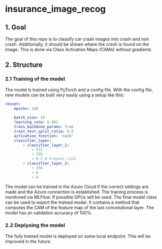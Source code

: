 # insurance_image_recog

## 1. Goal
The goal of this repo is to classify car crash images into crash and non crash. Additionally, it should be shown where the crash is found on the image. This is done via Class Activation Maps (CAMs) without gradients

## 2. Structure
### 2.1 Training of the model
The model is trained using PyTorch and a config file. With the config file, new models can be built very easily using a setup like this:

```yaml
resnet:
    epochs: 100
    
    batch_size: 16
    learning_rate: 0.001
    train_backbone_params: True
    train_test_split_ratio: 0.8
    activation_function: 'tanh'
    classifier_layer:
        - classifier_layer_1:
            - 512
            - 256
            - 0.2 # Dropout rate
        - classifier_layer_2:
            - 256
            - 6
            - 0
 ```
 The model can be trained in the Azure Cloud if the correct settings are made and the Azure connection is established. 
 The training process is monitored via MLFlow.
 If possible GPUs will be used.
 The final model class can be used to export the trained model. It contains a method that computes the CAM of the feature map of the last convolutional layer.
 The model has an validation accuracy of 100%.
 
 ### 2.2 Deplyoing the model
 The fully trained model is deployed on some local endpoint. This will be improved in the future.
 
 
